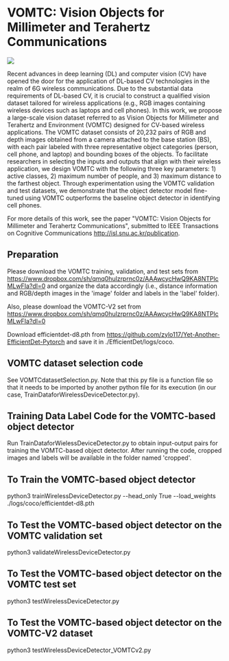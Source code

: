 # VOMTC: Vision Objects for Millimeter and Terahertz Communications

![](VOMTC_github.png)

Recent advances in deep learning (DL) and computer vision (CV) have opened the door for the application of DL-based CV technologies in the realm of 6G wireless communications.
Due to the substantial data requirements of DL-based CV, it is crucial to construct a qualified vision dataset tailored for wireless applications (e.g.,  RGB images containing wireless devices such as laptops and cell phones).
In this work, we propose a large-scale vision dataset referred to as Vision Objects for Millimeter and Terahertz and Environment (VOMTC) designed for CV-based wireless applications.
The VOMTC dataset consists of 20,232 pairs of RGB and depth images obtained from a camera attached to the base station (BS), with each pair labeled with three representative object categories (person, cell phone, and laptop) and bounding boxes of the objects.
To facilitate researchers in selecting the inputs and outputs that align with their wireless application, we design VOMTC with the following three key parameters: 1) active classes, 2) maximum number of people, and 3) maximum distance to the farthest object.
Through experimentation using the VOMTC validation and test datasets, we demonstrate that the object detector model fine-tuned using VOMTC outperforms the baseline object detector in identifying cell phones.

For more details of this work, see the paper "VOMTC: Vision Objects for Millimeter and Terahertz Communications", submitted to IEEE Transactions on Cognitive Communications http://isl.snu.ac.kr/publication.


## Preparation

Please download the VOMTC training, validation, and test sets from https://www.dropbox.com/sh/qmq0hulzrprnc0z/AAAwcycHwQ9KA8NTPlcMLwFIa?dl=0 and organize the data accordingly (i.e., distance information and RGB/depth images in the 'image' folder and labels in the 'label' folder). 

Also, please download the VOMTC-V2 set from https://www.dropbox.com/sh/qmq0hulzrprnc0z/AAAwcycHwQ9KA8NTPlcMLwFIa?dl=0

Download efficientdet-d8.pth from https://github.com/zylo117/Yet-Another-EfficientDet-Pytorch and save it in ./EfficientDet/logs/coco.

## VOMTC dataset selection code

See VOMTCdatasetSelection.py.
Note that this py file is a function file so that it needs to be imported 
by another python file for its execution (in our case, TrainDataforWirelessDeviceDetector.py). 

## Training Data Label Code for the VOMTC-based object detector

Run TrainDataforWielessDeviceDetector.py to obtain input-output pairs for training the VOMTC-based object detector.
After running the code, cropped images and labels will be available in the folder named 'cropped'. 

## To Train the VOMTC-based object detector

python3 trainWirelessDeviceDetector.py --head_only True --load_weights ./logs/coco/efficientdet-d8.pth

## To Test the VOMTC-based object detector on the VOMTC validation set

python3 validateWirelessDeviceDetector.py

## To Test the VOMTC-based object detector on the VOMTC test set

python3 testWirelessDeviceDetector.py

## To Test the VOMTC-based object detector on the VOMTC-V2 dataset

python3 testWirelessDeviceDetector_VOMTCv2.py
